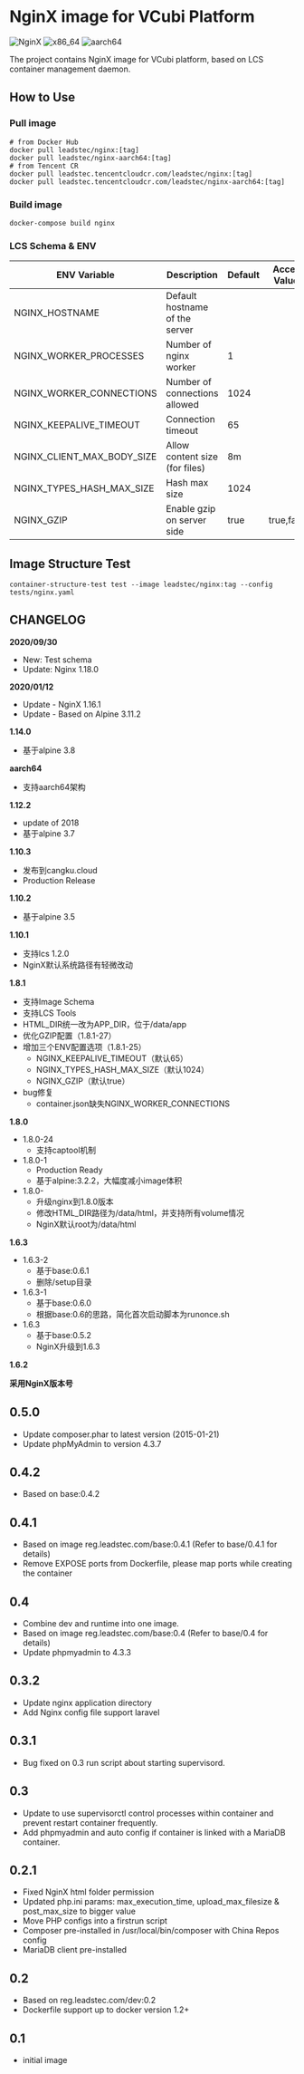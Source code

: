 # NginX image for VCubi Platform

![NginX](https://img.shields.io/badge/nginx-1.18.0,_latest-blue)
![x86_64](https://img.shields.io/badge/x86_64-supported-brightgreen)
![aarch64](https://img.shields.io/badge/aarch64-supported-brightgreen)

The project contains NginX image for VCubi platform, based on LCS container management daemon.

## How to Use

### Pull image
    # from Docker Hub
    docker pull leadstec/nginx:[tag]
    docker pull leadstec/nginx-aarch64:[tag]
    # from Tencent CR
    docker pull leadstec.tencentcloudcr.com/leadstec/nginx:[tag]
    docker pull leadstec.tencentcloudcr.com/leadstec/nginx-aarch64:[tag]

### Build image
    docker-compose build nginx

### LCS Schema & ENV
| ENV Variable              | Description                     | Default | Accept Values | Required |
|---------------------------|---------------------------------|---------|---------------|----------|
| NGINX_HOSTNAME            | Default hostname of the server  |         |               |          |
| NGINX_WORKER_PROCESSES    | Number of nginx worker          |    1    |               |          |
| NGINX_WORKER_CONNECTIONS  | Number of connections allowed   |  1024   |               |          |
| NGINX_KEEPALIVE_TIMEOUT   | Connection timeout              |   65    |               |          |
| NGINX_CLIENT_MAX_BODY_SIZE| Allow content size (for files)  |   8m    |               |          |
| NGINX_TYPES_HASH_MAX_SIZE | Hash max size                   |  1024   |               |          |
| NGINX_GZIP                | Enable gzip on server side      |  true   | true,false    |          |

## Image Structure Test
    container-structure-test test --image leadstec/nginx:tag --config tests/nginx.yaml

## CHANGELOG

**2020/09/30**
* New: Test schema
* Update: Nginx 1.18.0

**2020/01/12**
* Update - NginX 1.16.1
* Update - Based on Alpine 3.11.2

**1.14.0**
* 基于alpine 3.8

**aarch64**
* 支持aarch64架构

**1.12.2**
* update of 2018
* 基于alpine 3.7

**1.10.3**
* 发布到cangku.cloud
* Production Release

**1.10.2**

* 基于alpine 3.5

**1.10.1**

* 支持lcs 1.2.0
* NginX默认系统路径有轻微改动

**1.8.1**

* 支持Image Schema
* 支持LCS Tools
* HTML_DIR统一改为APP_DIR，位于/data/app
* 优化GZIP配置（1.8.1-27）
* 增加三个ENV配置选项（1.8.1-25）
    - NGINX_KEEPALIVE_TIMEOUT（默认65）
    - NGINX_TYPES_HASH_MAX_SIZE（默认1024）
    - NGINX_GZIP（默认true）
* bug修复
    - container.json缺失NGINX_WORKER_CONNECTIONS

**1.8.0**

* 1.8.0-24
    - 支持captool机制
* 1.8.0-1
    - Production Ready
    - 基于alpine:3.2.2，大幅度减小image体积
* 1.8.0-
    - 升级nginx到1.8.0版本
    - 修改HTML_DIR路径为/data/html，并支持所有volume情况
    - NginX默认root为/data/html

**1.6.3**

* 1.6.3-2
    - 基于base:0.6.1
    - 删除/setup目录
* 1.6.3-1
    - 基于base:0.6.0
    - 根据base:0.6的思路，简化首次启动脚本为runonce.sh
* 1.6.3
    - 基于base:0.5.2
    - NginX升级到1.6.3

**1.6.2**

**采用NginX版本号**

## 0.5.0

* Update composer.phar to latest version (2015-01-21)
* Update phpMyAdmin to version 4.3.7

## 0.4.2

* Based on base:0.4.2

## 0.4.1

* Based on image reg.leadstec.com/base:0.4.1 (Refer to base/0.4.1 for details)
* Remove EXPOSE ports from Dockerfile, please map ports while creating the container

## 0.4

* Combine dev and runtime into one image.
* Based on image reg.leadstec.com/base:0.4 (Refer to base/0.4 for details)
* Update phpmyadmin to 4.3.3

## 0.3.2

* Update nginx application directory
* Add Nginx config file support laravel

## 0.3.1

* Bug fixed on 0.3 run script about starting supervisord.

## 0.3

* Update to use supervisorctl control processes within container and prevent restart container frequently.
* Add phpmyadmin and auto config if container is linked with a MariaDB container.

## 0.2.1

* Fixed NginX html folder permission
* Updated php.ini params: max_execution_time, upload_max_filesize & post_max_size to bigger value
* Move PHP configs into a firstrun script
* Composer pre-installed in /usr/local/bin/composer with China Repos config
* MariaDB client pre-installed

## 0.2

* Based on reg.leadstec.com/dev:0.2
* Dockerfile support up to docker version 1.2+

## 0.1

* initial image
